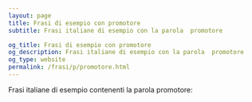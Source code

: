 ```yaml
---
layout: page
title: Frasi di esempio con promotore 
subtitle: Frasi italiane di esempio con la parola  promotore

og_title: Frasi di esempio con promotore 
og_description: Frasi italiane di esempio con la parola  promotore
og_type: website
permalink: /frasi/p/promotore.html
---
```


Frasi italiane di esempio contenenti la parola promotore:



